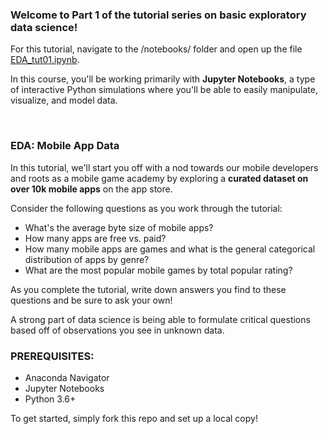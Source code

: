 ### Welcome to Part 1 of the tutorial series on basic exploratory data science! 

For this tutorial, navigate to the /notebooks/ folder and open up the file <u>EDA_tut01.ipynb</u>. 

In this course, you'll be working primarily with <strong>Jupyter Notebooks</strong>, a type of interactive Python simulations where you'll be able to easily manipulate, visualize, and model data. 

<br>

### <strong>EDA: Mobile App Data</strong>

In this tutorial, we'll start you off with a nod towards our mobile developers and roots as a mobile game academy by exploring a <strong>curated dataset on over 10k mobile apps</strong> on the app store. 

Consider the following questions as you work through the tutorial:
- What's the average byte size of mobile apps?
- How many apps are free vs. paid?
- How many mobile apps are games and what is the general categorical distribution of apps by genre?
- What are the most popular mobile games by total popular rating?

As you complete the tutorial, write down answers you find to these questions and be sure to ask your own! 

A strong part of data science is being able to formulate critical questions based off of observations you see in unknown data. 

### PREREQUISITES:
- Anaconda Navigator
- Jupyter Notebooks
- Python 3.6+

To get started, simply fork this repo and set up a local copy! 